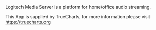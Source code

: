 Logitech Media Server is a platform for home/office audio streaming.

This App is supplied by TrueCharts, for more information please visit https://truecharts.org
